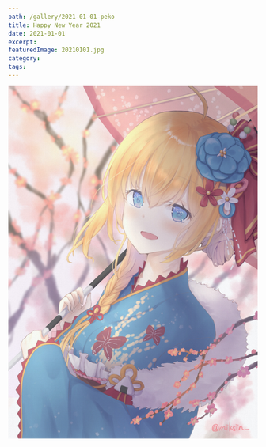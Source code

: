 ```yaml
---
path: /gallery/2021-01-01-peko
title: Happy New Year 2021
date: 2021-01-01
excerpt:
featuredImage: 20210101.jpg
category:
tags:
---
```


![](20210101.jpg)
